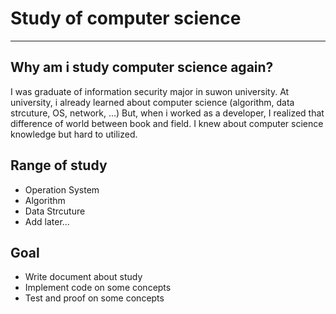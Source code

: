 # Study of computer science

---

## Why am i study computer science again?

I was graduate of information security major in suwon university.
At university, i already learned about computer science (algorithm, data strcuture, OS, network, ...)
But, when i worked as a developer, I realized that difference of world between book and field. I knew about computer science knowledge but hard to utilized.

## Range of study

* Operation System
* Algorithm
* Data Strcuture
* Add later...

## Goal

* Write document about study
* Implement code on some concepts 
* Test and proof on some concepts